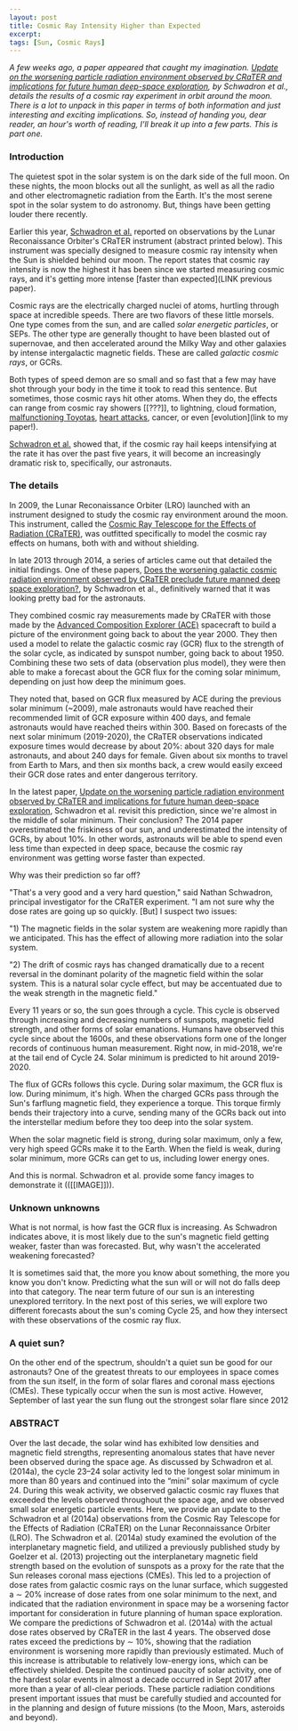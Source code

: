 ```yaml
---
layout: post
title: Cosmic Ray Intensity Higher than Expected
excerpt: 
tags: [Sun, Cosmic Rays]
---
```


_A few weeks ago, a paper appeared that caught my imagination.  [Update on the worsening particle radiation environment observed by CRaTER and implications for future human deep-space exploration](LINK), by Schwadron et al., details the results of a cosmic ray experiment in orbit around the moon.  There is a lot to unpack in this paper in terms of both information and just interesting and exciting implications.  So, instead of handing you, dear reader, an hour's worth of reading, I'll break it up into a few parts.  This is part one._

### Introduction

The quietest spot in the solar system is on the dark side of the full moon. On these nights, the moon blocks out all the sunlight, as well as all the radio and other electromagnetic radiation from the Earth.  It's the most serene spot in the solar system to do astronomy.  But, things have been getting louder there recently.

Earlier this year, [Schwadron et al.](LINK) reported on observations by the Lunar Reconaissance Orbiter's CRaTER instrument (abstract printed below).  This instrument was specially designed to measure cosmic ray intensity when the Sun is shielded behind our moon.  The report states that cosmic ray intensity is now the highest it has been since we started measuring cosmic rays, and it's getting more intense [faster than expected](LINK previous paper).

Cosmic rays are the electrically charged nuclei of atoms, hurtling through space at incredible speeds.  There are two flavors of these little morsels.  One type comes from the sun, and are called _solar energetic particles_, or SEPs.  The other type are generally thought to have been blasted out of supernovae, and then accelerated around the Milky Way and other galaxies by intense intergalactic magnetic fields.  These are called _galactic cosmic rays_, or GCRs.

Both types of speed demon are so small and so fast that a few may have shot through your body in the time it took to read this sentence.  But sometimes, those cosmic rays hit other atoms.  When they do, the effects can range from cosmic ray showers [[???]], to lightning, cloud formation, [malfunctioning Toyotas](link), [heart attacks](link), cancer, or even [evolution](link to my paper!).

[Schwadron et al.](LINK) showed that, if the cosmic ray hail keeps intensifying at the rate it has over the past five years, it will become an increasingly dramatic risk to, specifically, our astronauts.

### The details

In 2009, the Lunar Reconaissance Orbiter (LRO) launched with an instrument designed to study the cosmic ray environment around the moon.  This instrument, called the [Cosmic Ray Telescope for the Effects of Radiation (CRaTER)](http://crater.sr.unh.edu/), was outfitted specifically to model the cosmic ray effects on humans, both with and without shielding.

In late 2013 through 2014, a series of articles came out that detailed the initial findings.  One of these papers, [Does the worsening galactic cosmic radiation environment observed by CRaTER preclude future manned deep space exploration?](LINK), by Schwadron et al., definitively warned that it was looking pretty bad for the astronauts.

They combined cosmic ray measurements made by CRaTER with those made by the [Advanced Composition Explorer (ACE)](LINK) spacecraft to build a picture of the environment going back to about the year 2000.  They then used a model to relate the galactic cosmic ray (GCR) flux to the strength of the solar cycle, as indicated by sunspot number, going back to about 1950.  Combining these two sets of data (observation plus model), they were then able to make a forecast about the GCR flux for the coming solar minimum, depending on just how deep the minimum goes.

They noted that, based on GCR flux measured by ACE during the previous solar minimum (~2009), male astronauts would have reached their recommended limit of GCR exposure within 400 days, and female astronauts would have reached theirs within 300.  Based on forecasts of the next solar minimum (2019-2020), the CRaTER observations indicated exposure times would decrease by about 20%:  about 320 days for male astronauts, and about 240 days for female.  Given about six months to travel from Earth to Mars, and then six months back, a crew would easily exceed their GCR dose rates and enter dangerous territory.

In the latest paper, [Update on the worsening particle radiation environment observed by CRaTER and implications for future human deep-space exploration](LINK), Schwadron et al. revisit this prediction, since we're almost in the middle of solar minimum.  Their conclusion?  The 2014 paper overestimated the friskiness of our sun, and underestimated the intensity of GCRs, by about 10%.  In other words, astronauts will be able to spend even less time than expected in deep space, because the cosmic ray environment was getting worse faster than expected.

Why was their prediction so far off?

"That's a very good and a very hard question," said Nathan Schwadron, principal investigator for the CRaTER experiment.  "I am not sure why the dose rates are going up so quickly.  [But] I suspect two issues:

"1) The magnetic fields in the solar system are weakening more rapidly than we anticipated.  This has the effect of allowing more radiation into the solar system.

"2) The drift of cosmic rays has changed dramatically due to a recent reversal in the dominant polarity of the magnetic field within the solar system. This is a natural solar cycle effect, but may be accentuated due to the weak strength in the magnetic field."

Every 11 years or so, the sun goes through a cycle.  This cycle is observed through increasing and decreasing numbers of sunspots, magnetic field strength, and other forms of solar emanations.  Humans have observed this cycle since about the 1600s, and these observations form one of the longer records of continuous human measurement.  Right now, in mid-2018, we're at the tail end of Cycle 24.  Solar minimum is predicted to hit around 2019-2020.  

The flux of GCRs follows this cycle.  During solar maximum, the GCR flux is low.  During minimum, it's high.  When the charged GCRs pass through the Sun's farflung magnetic field, they experience a torque.  This torque firmly bends their trajectory into a curve, sending many of the GCRs back out into the interstellar medium before they too deep into the solar system.

When the solar magnetic field is strong, during solar maximum, only a few, very high speed GCRs make it to the Earth.  When the field is weak, during solar minimum, more GCRs can get to us, including lower energy ones.  

And this is normal.  Schwadron et al. provide some fancy images to demonstrate it (([[IMAGE]])).  

### Unknown unknowns

What is not normal, is how fast the GCR flux is increasing.  As Schwadron indicates above, it is most likely due to the sun's magnetic field getting weaker, faster than was forecasted.  But, why wasn't the accelerated weakening forecasted?

It is sometimes said that, the more you know about something, the more you know you don't know.  Predicting what the sun will or will not do falls deep into that category.  The near term future of our sun is an interesting unexplored territory.  In the next post of this series, we will explore two different forecasts about the sun's coming Cycle 25, and how they intersect with these observations of the cosmic ray flux.

### A quiet sun?

On the other end of the spectrum, shouldn't a quiet sun be good for our astronauts?  One of the greatest threats to our employees in space comes from the sun itself, in the form of solar flares and coronal mass ejections (CMEs).  These typically occur when the sun is most active.  However, September of last year the sun flung out the strongest solar flare since 2012

### ABSTRACT

Over the last decade, the solar wind has exhibited low densities and magnetic
field strengths, representing anomalous states that have never been observed
during the space age. As discussed by Schwadron et al. (2014a), the cycle 23–24
solar activity led to the longest solar minimum in more than 80 years and
continued into the “mini” solar maximum of cycle 24. During this weak activity,
we observed galactic cosmic ray fluxes that exceeded the levels observed
throughout the space age, and we observed small solar energetic particle
events. Here, we provide an update to the Schwadron et al (2014a) observations
from the Cosmic Ray Telescope for the Effects of Radiation (CRaTER) on the
Lunar Reconnaissance Orbiter (LRO). The Schwadron et al. (2014a) study examined
the evolution of the interplanetary magnetic field, and utilized a previously
published study by Goelzer et al. (2013) projecting out the interplanetary
magnetic field strength based on the evolution of sunspots as a proxy for the
rate that the Sun releases coronal mass ejections (CMEs). This led to a
projection of dose rates from galactic cosmic rays on the lunar surface, which
suggested a ∼ 20% increase of dose rates from one solar minimum to the next,
and indicated that the radiation environment in space may be a worsening factor
important for consideration in future planning of human space exploration. We
compare the predictions of Schwadron et al. (2014a) with the actual dose rates
observed by CRaTER in the last 4 years. The observed dose rates exceed the
predictions by ∼ 10%, showing that the radiation environment is worsening more
rapidly than previously estimated. Much of this increase is attributable to
relatively low-energy ions, which can be effectively shielded.  Despite the
continued paucity of solar activity, one of the hardest solar events in almost
a decade occurred in Sept 2017 after more than a year of all-clear periods.
These particle radiation conditions present important issues that must be
carefully studied and accounted for in the planning and design of future
missions (to the Moon, Mars, asteroids and beyond).




